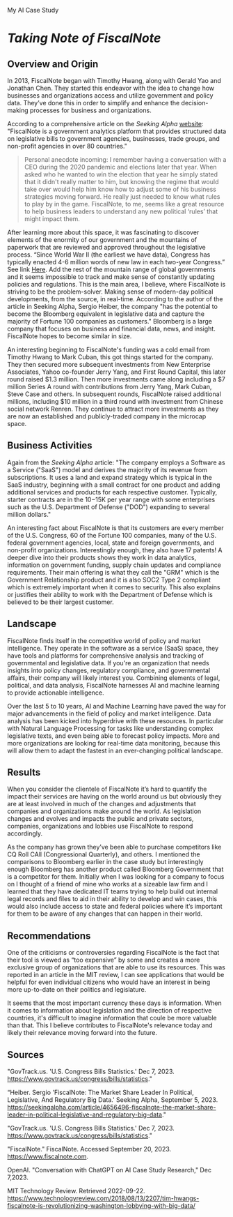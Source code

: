 My AI Case Study

# ***Taking Note of FiscalNote***

## Overview and Origin

In 2013, FiscalNote began with Timothy Hwang, along with Gerald Yao and Jonathan Chen. They started this endeavor with the idea to change how businesses and organizations access and utilize government and policy data. They’ve done this in order to simplify and enhance the decision-making processes for business and organizations. 

According to a comprehensive article on the *Seeking Alpha* [website](https://seekingalpha.com/article/4656496-fiscalnote-the-market-share-leader-in-political-legislative-and-regulatory-big-data): "FiscalNote is a government analytics platform that provides structured data on legislative bills to government agencies, businesses, trade groups, and non-profit agencies in over 80 countries." 
>
>Personal anecdote incoming: I remember having a conversation with a CEO during the 2020 pandemic and elections later that year. When asked who he wanted to win the election that year he simply stated that it didn't really matter to him, but knowing the regime that would take over would help him know how to adjust some of his business strategies moving forward. He really just needed to know what rules to play by in the game. FiscalNote, to me, seems like a great resource to help business leaders to understand any new political ‘rules’ that might impact them.
>
After learning more about this space, it was fascinating to discover elements of the enormity of our government and the mountains of paperwork that are reviewed and approved throughout the legislative process. “Since World War II (the earliest we have data), Congress has typically enacted 4-6 million words of new law in each two-year Congress.” See link [Here](https://www.govtrack.us/congress/bills/statistics). Add the rest of the mountain range of global governments and it seems impossible to track and make sense of constantly updating policies and regulations. This is the main area, I believe, where FiscalNote is striving to be the problem-solver. Making sense of modern-day political developments, from the source, in real-time. According to the author of the article in Seeking Alpha, Sergio Heiber, the company "has the potential to become the Bloomberg equivalent in legislative data and capture the majority of Fortune 100 companies as customers."  Bloomberg is a large company that focuses on business and financial data, news, and insight. FiscalNote hopes to become similar in size. 

An interesting beginning to FiscalNote's funding was a cold email from Timothy Hwang to Mark Cuban, this got things started for the company. They then secured more subsequent investments from New Enterprise Associates, Yahoo co-founder Jerry Yang, and First Round Capital, this later round raised $1.3 million. Then more investments came along including a $7 million Series A round with contributions from Jerry Yang, Mark Cuban, Steve Case and others. In subsequent rounds, FiscalNote raised additional millions, including $10 million in a third round with investment from Chinese social network Renren. They continue to attract more investments as they are now an established and publicly-traded company in the microcap space. 


## Business Activities


Again from the *Seeking Alpha* article: "The company employs a Software as a Service ("SaaS") model and derives the majority of its revenue from subscriptions. It uses a land and expand strategy which is typical in the SaaS industry, beginning with a small contract for one product and adding additional services and products for each respective customer. Typically, starter contracts are in the $10-$15K per year range with some enterprises such as the U.S. Department of Defense ("DOD") expanding to several million dollars."


An interesting fact about FiscalNote is that its customers are every member of the U.S. Congress, 60 of the Fortune 100 companies, many of the U.S. federal government agencies, local, state and foreign governments, and non-profit organizations. Interestingly enough, they also have 17 patents! A deeper dive into their products shows they work in data analytics, information on government funding, supply chain updates and compliance requirements. Their main offering is what they call the "GRM" which is the Government Relationship product and it is also SOC2 Type 2 compliant which is extremely important when it comes to security. This also explains or justifies their ability to work with the Department of Defense which is believed to be their largest customer. 


## Landscape

FiscalNote finds itself in the competitive world of policy and market intelligence. They operate in the software as a service (SaaS) space, they have tools and platforms for comprehensive analysis and tracking of governmental and legislative data. If you're an organization that needs insights into policy changes, regulatory compliance, and governmental affairs, their company will likely interest you. Combining elements of legal, political, and data analysis, FiscalNote harnesses AI and machine learning to provide actionable intelligence.


Over the last 5 to 10 years, AI and Machine Learning have paved the way for major advancements in the field of policy and market intelligence. Data analysis has been kicked into hyperdrive with these resources. In particular with Natural Language Processing for tasks like understanding complex legislative texts, and even being able to forecast policy impacts. More and more organizations are looking for real-time data monitoring, because this will allow them to adapt the fastest in an ever-changing political landscape.




## Results

When you consider the clientele of FiscalNote it’s hard to quantify the impact their services are having on the world around us but obviously they are at least involved in much of the changes and adjustments that companies and organizations make around the world.  As legislation changes and evolves and impacts the public and private sectors, companies, organizations and lobbies use FiscalNote to respond accordingly. 

As the company has grown they’ve been able to purchase competitors like CQ Roll CAll (Congressional Quarterly), and others. I mentioned the comparisons to Bloomberg earlier in the case study but interestingly enough Bloomberg has another product called Bloomberg Government that is a competitor for them. Initially when I was looking for a company to focus on I thought of a friend of mine who works at a sizeable law firm and I learned that they have dedicated IT teams trying to help build out internal legal records and files to aid in their ability to develop and win cases, this would also include access to state and federal policies where it’s important for them to be aware of any changes that can happen in their world. 

## Recommendations

One of the criticisms or controversies regarding FiscalNote is the fact that their tool is viewed as “too expensive” by some and creates a more exclusive group of organizations that are able to use its resources. This was reported in an article in the MIT review, I can see applications that would be helpful for even individual citizens who would have an interest in being more up-to-date on their politics and legislature.

It seems that the most important currency these days is information. When it comes to information about legislation and the direction of respective countries, it's difficult to imagine information that coule be more valuable than that. This I believe contributes to FiscalNote's relevance today and likely their relevance moving forward into the future. 


## Sources

"GovTrack.us. 'U.S. Congress Bills Statistics.' Dec 7, 2023. https://www.govtrack.us/congress/bills/statistics."

“Heiber. Sergio 'FiscalNote: The Market Share Leader In Political, Legislative, And Regulatory Big Data.' Seeking Alpha, September 5, 2023. https://seekingalpha.com/article/4656496-fiscalnote-the-market-share-leader-in-political-legislative-and-regulatory-big-data."

"GovTrack.us. 'U.S. Congress Bills Statistics.' Dec 7, 2023. https://www.govtrack.us/congress/bills/statistics."

"FiscalNote." FiscalNote. Accessed September 20, 2023. https://www.fiscalnote.com.

OpenAI. "Conversation with ChatGPT on AI Case Study Research," Dec 7,2023.

MIT Technology Review. Retrieved 2022-09-22. https://www.technologyreview.com/2018/08/13/2207/tim-hwangs-fiscalnote-is-revolutionizing-washington-lobbying-with-big-data/
